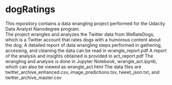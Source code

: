 # dogRatings
This repository contains a data wrangling project performed for the Udacity Data Analyst Nanodegree program.  
The project wrangles and analyzes the Twitter data from WeRateDogs, which is a Twitter account that rates dogs with a humorous content about the dog.
A detailed report of data wrangling steps performed in gathering, accessing, and cleaning the data can be read in wrangle_report.pdf
A report of the analysis and insights obtained is provided in act_report.pdf
The wrangling and analysis is done in Jupyter Notebook, wrangle_act.ipynb, which can also be viewed as wrangle_act.html
The data files are twitter_archive_enhanced.csv, image_predictions.tsv, tweet_json.txt, and twitter_archive_master.csv


